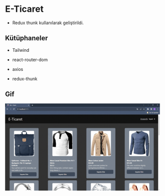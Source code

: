 # E-Ticaret

- Redux thunk kullanılarak geliştirildi.

## Kütüphaneler

- Tailwind

- react-router-dom

- axios

- redux-thunk

## Gif

<img src="./public/screen.gif"/>
